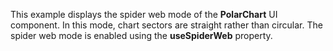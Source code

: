 This example displays the spider web mode of&nbsp;the **PolarChart** UI component. In&nbsp;this mode, chart sectors are straight rather than circular. The spider web mode is&nbsp;enabled using the **useSpiderWeb** property.